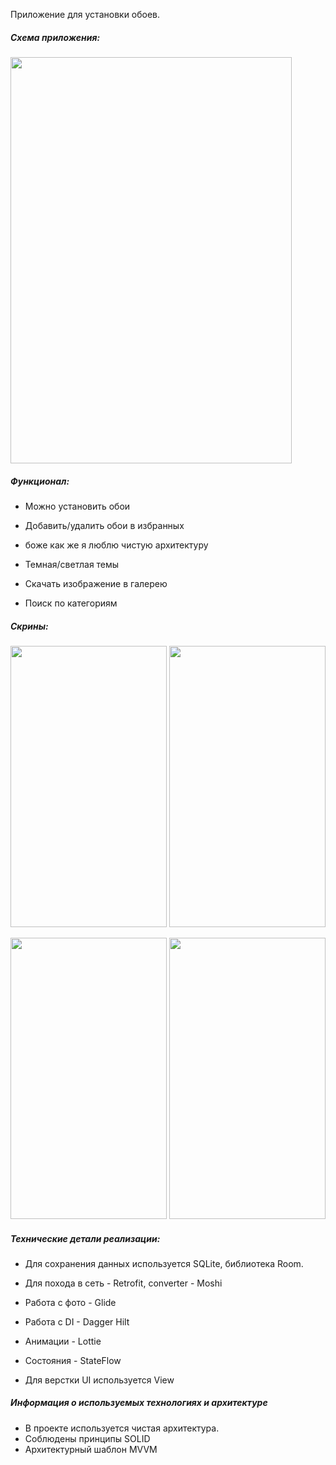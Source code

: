 Приложение для установки обоев. 

##### Схема приложения:
<img src="https://github.com/gsbkomar/GsbWallpapers/assets/103882557/ddc76652-0a17-4652-85e8-f956343d8b06" width="450" height="650"/>

##### Функционал:

- Можно установить обои

- Добавить/удалить обои в избранных 
-  боже как же я люблю чистую архитектуру

- Темная/светлая темы

- Скачать изображение в галерею 

- Поиск по категориям

##### Скрины:
<img src="https://github.com/gsbkomar/GsbWallpapers/assets/103882557/0f268d69-4724-4a33-9a01-5e43763e6932" width="250" height="450"/> <img src="https://github.com/gsbkomar/GsbWallpapers/assets/103882557/161f1442-942f-4a4a-a961-de9b85445156" width="250" height="450"/>

<img src="https://github.com/gsbkomar/GsbWallpapers/assets/103882557/c929bb4b-49c2-424a-a8a2-ca0066f9e789" width="250" height="450"/>

<img src="https://github.com/gsbkomar/GsbWallpapers/assets/103882557/686f1894-d954-4f5f-bfc9-69a83678b00c" width="250" height="450"/>

##### Технические детали реализации:
- Для сохранения данных используется SQLite, библиотека Room.

- Для похода в сеть - Retrofit, converter - Moshi

- Работа с фото - Glide

- Работа с DI - Dagger Hilt

- Анимации - Lottie

- Состояния - StateFlow

- Для верстки UI используется View

##### Информация о используемых технологиях и архитектуре
- В проекте используется чистая архитектура.
- Соблюдены принципы SOLID
- Архитектурный шаблон MVVM
